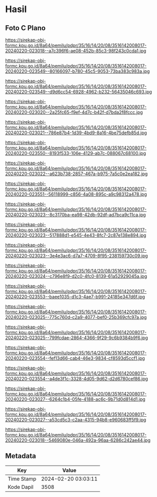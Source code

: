 # Hasil

## Foto C Plano

https://sirekap-obj-formc.kpu.go.id/8a64/pemilu/pdpr/35/16/14/20/08/3516142008017-20240220-023018--a7c396f6-ae08-452b-85c3-98f243c0cda1.jpg

https://sirekap-obj-formc.kpu.go.id/8a64/pemilu/pdpr/35/16/14/20/08/3516142008017-20240220-023549--80166097-b780-45c5-9053-73ba383c983a.jpg

https://sirekap-obj-formc.kpu.go.id/8a64/pemilu/pdpr/35/16/14/20/08/3516142008017-20240220-023549--d9d6cc54-6928-4962-b232-56435046c693.jpg

https://sirekap-obj-formc.kpu.go.id/8a64/pemilu/pdpr/35/16/14/20/08/3516142008017-20240220-023020--2a25fc65-f9ef-4d7c-b42f-d7bda2f8fccc.jpg

https://sirekap-obj-formc.kpu.go.id/8a64/pemilu/pdpr/35/16/14/20/08/3516142008017-20240220-023021--786e87b4-1d39-4bd9-8a16-4be75defb85d.jpg

https://sirekap-obj-formc.kpu.go.id/8a64/pemilu/pdpr/35/16/14/20/08/3516142008017-20240220-023550--8193f533-106e-4129-ab7c-088067c68100.jpg

https://sirekap-obj-formc.kpu.go.id/8a64/pemilu/pdpr/35/16/14/20/08/3516142008017-20240220-023022--a623b738-2857-467a-b975-7a5c0e2ea182.jpg

https://sirekap-obj-formc.kpu.go.id/8a64/pemilu/pdpr/35/16/14/20/08/3516142008017-20240220-023551--56118999-c856-4a08-895c-a9c98312a478.jpg

https://sirekap-obj-formc.kpu.go.id/8a64/pemilu/pdpr/35/16/14/20/08/3516142008017-20240220-023023--8c3170ba-ea98-42db-92df-ad7bca9c11ca.jpg

https://sirekap-obj-formc.kpu.go.id/8a64/pemilu/pdpr/35/16/14/20/08/3516142008017-20240220-023023--517888d1-e545-4e43-8fc7-2c87e138e894.jpg

https://sirekap-obj-formc.kpu.go.id/8a64/pemilu/pdpr/35/16/14/20/08/3516142008017-20240220-023023--3e4e3ac6-d7a7-4709-8f95-238159730c09.jpg

https://sirekap-obj-formc.kpu.go.id/8a64/pemilu/pdpr/35/16/14/20/08/3516142008017-20240220-023024--c796e8f9-d2c0-4fc0-8139-61a52929045a.jpg

https://sirekap-obj-formc.kpu.go.id/8a64/pemilu/pdpr/35/16/14/20/08/3516142008017-20240220-023553--baee1035-d1c3-4ae7-b991-24185e347d6f.jpg

https://sirekap-obj-formc.kpu.go.id/8a64/pemilu/pdpr/35/16/14/20/08/3516142008017-20240220-023025--775c760d-c2a9-4077-bef0-25b369cfc97a.jpg

https://sirekap-obj-formc.kpu.go.id/8a64/pemilu/pdpr/35/16/14/20/08/3516142008017-20240220-023025--799fcdae-2864-4366-9f29-9c6b9384b9f6.jpg

https://sirekap-obj-formc.kpu.go.id/8a64/pemilu/pdpr/35/16/14/20/08/3516142008017-20240220-023554--fef13d66-cab4-46e3-9834-cf8593d5ccf1.jpg

https://sirekap-obj-formc.kpu.go.id/8a64/pemilu/pdpr/35/16/14/20/08/3516142008017-20240220-023554--a4de3f1c-3328-4d05-9d62-d2d6780cef86.jpg

https://sirekap-obj-formc.kpu.go.id/8a64/pemilu/pdpr/35/16/14/20/08/3516142008017-20240220-023027--6264c1b4-05fe-4188-ac6c-9b71d0d814d1.jpg

https://sirekap-obj-formc.kpu.go.id/8a64/pemilu/pdpr/35/16/14/20/08/3516142008017-20240220-023027--a53cd5c3-c2aa-4315-94b8-e960683ff5f9.jpg

https://sirekap-obj-formc.kpu.go.id/8a64/pemilu/pdpr/35/16/14/20/08/3516142008017-20240220-023018--5469080e-046a-492a-96aa-6286c242ae44.jpg


## Metadata

| Key        | Value               |
| ---------- | ------------------- |
| Time Stamp | 2024-02-20 03:03:11 |
| Kode Dapil | 3508                |



